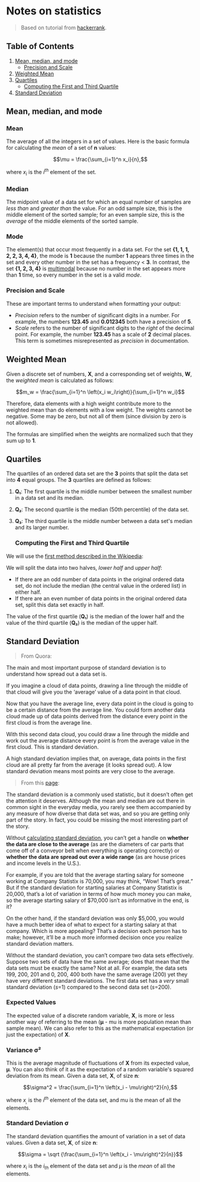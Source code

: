 # Notes on statistics

> Based on tutorial from [hackerrank](https://hackerrank.com).

## Table of Contents

1. [Mean, median, and mode](#Mean-median-and-mode)
   - [Precision and Scale](#Precision-and-Scale)
2. [Weighted Mean](#Weighted-Mean)
3. [Quartiles](#Quartiles)
   - [Computing the First and Third Quartile](#Computing-the-First-and-Third-Quartile)
4. [Standard Deviation](#Standard-Deviation)

## Mean, median, and mode

### Mean

The average of all the integers in a set of values. Here is the basic formula for calculating the *mean* of a set of **n** values:

$$\mu = \frac{\sum_{i=1}^n x_i}{n},$$

where $x_i$ is the $i^{th}$ element of the set.

### Median

The midpoint value of a data set for which an equal number of samples are *less than* and *greater than* the value. For an odd sample size, this is the middle element of the sorted sample; for an even sample size, this is the *average* of the middle elements of the sorted sample.

### Mode

The element(s) that occur most frequently in a data set. For the set **{1, 1, 1, 2, 2, 3, 4, 4}**, the mode is **1** because the number **1** appears three times in the set and every other number in the set has a frequency < **3**. In contrast, the set **{1, 2, 3, 4}** is [multimodal](http://mathworld.wolfram.com/Multimodal.html) because no number in the set appears more than **1** time, so every number in the set is a valid *mode*.

### Precision and Scale

These are important terms to understand when formatting your output:

- *Precision* refers to the number of significant digits in a number. For example, the numbers **123.45** and **0.012345** both have a precision of **5**.
- *Scale* refers to the number of significant digits to the *right* of the decimal point. For example, the number **123.45** has a scale of **2** decimal places. This term is sometimes misrepresented as *precision* in documentation.

## Weighted Mean

Given a discrete set of numbers, **X**, and a corresponding set of weights, **W**, the *weighted mean* is calculated as follows:

$$m_w = \frac{\sum_{i=1}^n \left(x_i w_i\right)}{\sum_{i=1}^n w_i}$$

Therefore, data elements with a high weight contribute more to the weighted mean than do elements with a low weight. The weights cannot be negative. Some may be zero, but not all of them (since division by zero is not allowed).

The formulas are simplified when the weights are normalized such that they sum up to **1**.

## Quartiles

The quartiles of an ordered data set are the **3** points that split the data set into **4** equal groups. The **3** quartiles are defined as follows:

1. **Q₁**: The first quartile is the middle number between the smallest number in a data set and its median.

2. **Q₂**: The second quartile is the median (50th percentile) of the data set.

3. **Q₃**: The third quartile is the middle number between a data set's median and  its larger number.
   
   ### Computing the First and Third Quartile

We will use the [first method described in the Wikipedia](https://en.wikipedia.org/wiki/Quartile#Method_1):

We will split the data into two halves, *lower half* and *upper half*:

- If there are an odd number of data points in the original ordered data set, do not include the median (the central value in the ordered list) in either half.
- If there are an even number of data points in the original ordered data set, split this data set exactly in half.

The value of the first quartile (**Q₁**) is the median of the lower half and the value of the third quartile (**Q₃**) is the median of the upper half.

## Standard Deviation

> From Quora:

The main and most important purpose of standard deviation is to understand how spread out a data set is.

If you imagine a cloud of data points, drawing a line through the middle of that cloud will give you the ‘average’ value of a data point in that cloud.

Now that you have the average line, every data point in the cloud is going to be a certain distance from the average line. You could form another data cloud made up of data points derived from the distance every point in the first cloud is from the average line.

With this second data cloud, you could draw a line through the middle and work out the average distance every point is from the average value in the first cloud. This is standard deviation.

A high standard deviation implies that, on average, data points in the first cloud are all pretty far from the average (it looks spread out). A low standard deviation means most points are very close to the average.

> From this [page]( https://www.dummies.com/education/math/statistics/why-standard-deviation-is-an-important-statistic/ ):

The standard deviation is a commonly used statistic, but it doesn’t often get the attention it deserves. Although the mean and median are out there in common sight in the everyday media, you rarely see them accompanied by any measure of how diverse that data set was, and so you are getting only part of the story. In fact, you could be missing the most interesting part of the story.

Without [calculating standard deviation](https://www.dummies.com/education/math/statistics/how-to-calculate-standard-deviation-in-a-statistical-data-set/), you can’t get a handle on **whether the data are close to the average** (as are the diameters of car parts that come off of a conveyor belt when everything is operating correctly) or **whether the data are spread out over a wide range** (as are house prices and income levels in the U.S.).

For example, if you are told that the average starting salary for someone working at Company Statistix is 70,000, you may think, “Wow! That’s great.” But if the standard deviation for starting salaries at Company Statistix is 20,000, that’s a lot of variation in terms of how much money you can make, so the average starting salary of <span>$</span>70,000 isn’t as informative in the end, is it?

On the other hand, if the standard deviation was only <span>$</span>5,000, you would have a much better idea of what to expect for a starting salary at that company. Which is more appealing? That’s a decision each person has to make; however, it’ll be a much more informed decision once you realize standard deviation matters.

Without the standard deviation, you can’t compare two data sets effectively. Suppose two sets of data have the same average; does that mean that the data sets must be exactly the same? Not at all. For example, the data sets 199, 200, 201 and 0, 200, 400 both have the same average (200) yet they have very different standard deviations. The first data set has a *very* small standard deviation (*s*=1) compared to the second data set (*s*=200).

### Expected Values

The expected value of a discrete random variable, **X**, is more or less another way of referring to the mean (**µ** - mu is more population mean than sample mean). We can also refer to this as the mathematical expectation (or just the expectation) of **X**.

### Variance σ²

This is the average magnitude of fluctuations of **X** from its expected value, **µ**. You can also think of it as the expectation of a random variable's squared deviation from its mean. Given a data set, **X**, of size **n**:

$$\sigma^2 = \frac{\sum_{i=1}^n \left(x_i - \mu\right)^2}{n},$$

where $x_ᵢ$ is the $i^{th}$ element of the data set, and mu is the mean of all the elements.

### Standard Deviation σ

The standard deviation quantifies the amount of variation in a set of data values. Given a data set, **X**, of size **n**: 

$$\sigma = \sqrt {\frac{\sum_{i=1}^n \left(x_i - \mu\right)^2}{n}}$$

where $x_i$ is the $i_{th}$ element of the data set and $\mu$ is the *mean* of all the elements.